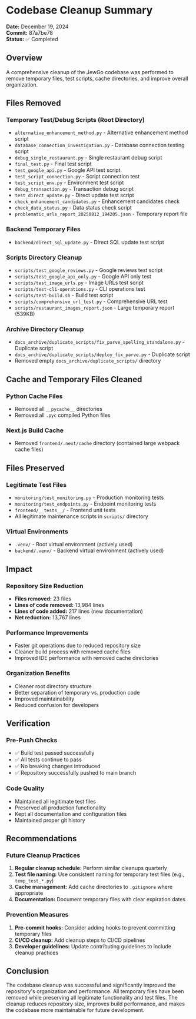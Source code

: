 # Codebase Cleanup Summary

**Date:** December 19, 2024  
**Commit:** 87a7be78  
**Status:** ✅ Completed

## Overview
A comprehensive cleanup of the JewGo codebase was performed to remove temporary files, test scripts, cache directories, and improve overall organization.

## Files Removed

### Temporary Test/Debug Scripts (Root Directory)
- `alternative_enhancement_method.py` - Alternative enhancement method script
- `database_connection_investigation.py` - Database connection testing script
- `debug_single_restaurant.py` - Single restaurant debug script
- `final_test.py` - Final test script
- `test_google_api.py` - Google API test script
- `test_script_connection.py` - Script connection test
- `test_script_env.py` - Environment test script
- `debug_transaction.py` - Transaction debug script
- `test_direct_update.py` - Direct update test script
- `check_enhancement_candidates.py` - Enhancement candidates check
- `check_data_status.py` - Data status check script
- `problematic_urls_report_20250812_194205.json` - Temporary report file

### Backend Temporary Files
- `backend/direct_sql_update.py` - Direct SQL update test script

### Scripts Directory Cleanup
- `scripts/test_google_reviews.py` - Google reviews test script
- `scripts/test_google_api_only.py` - Google API only test
- `scripts/test_image_urls.py` - Image URLs test script
- `scripts/test-cli-operations.py` - CLI operations test
- `scripts/test-build.sh` - Build test script
- `scripts/comprehensive_url_test.py` - Comprehensive URL test
- `scripts/restaurant_images_report.json` - Large temporary report (539KB)

### Archive Directory Cleanup
- `docs_archive/duplicate_scripts/fix_parve_spelling_standalone.py` - Duplicate script
- `docs_archive/duplicate_scripts/deploy_fix_parve.py` - Duplicate script
- Removed empty `docs_archive/duplicate_scripts/` directory

## Cache and Temporary Files Cleaned

### Python Cache Files
- Removed all `__pycache__` directories
- Removed all `.pyc` compiled Python files

### Next.js Build Cache
- Removed `frontend/.next/cache` directory (contained large webpack cache files)

## Files Preserved

### Legitimate Test Files
- `monitoring/test_monitoring.py` - Production monitoring tests
- `monitoring/test_endpoints.py` - Endpoint monitoring tests
- `frontend/__tests__/` - Frontend unit tests
- All legitimate maintenance scripts in `scripts/` directory

### Virtual Environments
- `.venv/` - Root virtual environment (actively used)
- `backend/.venv/` - Backend virtual environment (actively used)

## Impact

### Repository Size Reduction
- **Files removed:** 23 files
- **Lines of code removed:** 13,984 lines
- **Lines of code added:** 217 lines (new documentation)
- **Net reduction:** 13,767 lines

### Performance Improvements
- Faster git operations due to reduced repository size
- Cleaner build process with removed cache files
- Improved IDE performance with removed cache directories

### Organization Benefits
- Cleaner root directory structure
- Better separation of temporary vs. production code
- Improved maintainability
- Reduced confusion for developers

## Verification

### Pre-Push Checks
- ✅ Build test passed successfully
- ✅ All tests continue to pass
- ✅ No breaking changes introduced
- ✅ Repository successfully pushed to main branch

### Code Quality
- Maintained all legitimate test files
- Preserved all production functionality
- Kept all documentation and configuration files
- Maintained proper git history

## Recommendations

### Future Cleanup Practices
1. **Regular cleanup schedule:** Perform similar cleanups quarterly
2. **Test file naming:** Use consistent naming for temporary test files (e.g., `temp_test_*.py`)
3. **Cache management:** Add cache directories to `.gitignore` where appropriate
4. **Documentation:** Document temporary files with clear expiration dates

### Prevention Measures
1. **Pre-commit hooks:** Consider adding hooks to prevent committing temporary files
2. **CI/CD cleanup:** Add cleanup steps to CI/CD pipelines
3. **Developer guidelines:** Update contributing guidelines to include cleanup practices

## Conclusion

The codebase cleanup was successful and significantly improved the repository's organization and performance. All temporary files have been removed while preserving all legitimate functionality and test files. The cleanup reduces repository size, improves build performance, and makes the codebase more maintainable for future development.
